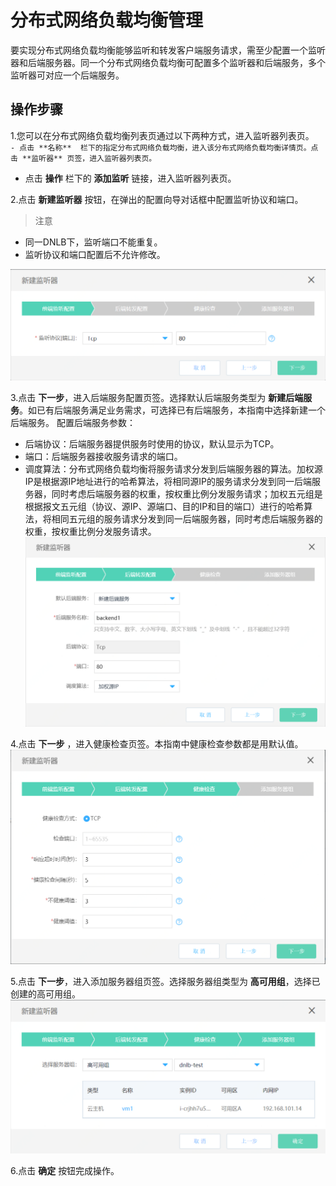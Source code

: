 # 分布式网络负载均衡管理
要实现分布式网络负载均衡能够监听和转发客户端服务请求，需至少配置一个监听器和后端服务器。同一个分布式网络负载均衡可配置多个监听器和后端服务，多个监听器可对应一个后端服务。
## 操作步骤
1.您可以在分布式网络负载均衡列表页通过以下两种方式，进入监听器列表页。    
   `- 点击 **名称**  栏下的指定分布式网络负载均衡，进入该分布式网络负载均衡详情页。点击 **监听器** 页签，进入监听器列表页。`
   - 点击 **操作** 栏下的 **添加监听** 链接，进入监听器列表页。
     
2.点击 **新建监听器** 按钮，在弹出的配置向导对话框中配置监听协议和端口。
 > 注意
   - 同一DNLB下，监听端口不能重复。
   - 监听协议和端口配置后不允许修改。
       
![新建监听器](../../../../image/Networking/Distributed-Network-Load-Balancer/DNLB-016.png)

3.点击 **下一步**，进入后端服务配置页签。选择默认后端服务类型为 **新建后端服务**。如已有后端服务满足业务需求，可选择已有后端服务，本指南中选择新建一个后端服务。 配置后端服务参数：
   - 后端协议：后端服务器提供服务时使用的协议，默认显示为TCP。    
   - 端口：后端服务器接收服务请求的端口。 
   - 调度算法：分布式网络负载均衡将服务请求分发到后端服务器的算法。加权源IP是根据源IP地址进行的哈希算法，将相同源IP的服务请求分发到同一后端服务器，同时考虑后端服务器的权重，按权重比例分发服务请求；加权五元组是根据报文五元组（协议、源IP、源端口、目的IP和目的端口）进行的哈希算法，将相同五元组的服务请求分发到同一后端服务器，同时考虑后端服务器的权重，按权重比例分发服务请求。    
 ![新建后端服务](../../../../image/Networking/Distributed-Network-Load-Balancer/DNLB-017.png)
 
 4.点击 **下一步** ，进入健康检查页签。本指南中健康检查参数都是用默认值。
 ![配置健康检查](../../../../image/Networking/Distributed-Network-Load-Balancer/DNLB-018.png)
 
 5.点击 **下一步**，进入添加服务器组页签。选择服务器组类型为 **高可用组**，选择已创建的高可用组。
 ![绑定高可用组](../../../../image/Networking/Distributed-Network-Load-Balancer/DNLB-019.png)
 
 6.点击 **确定** 按钮完成操作。
